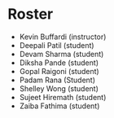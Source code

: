 # Roster

* Kevin Buffardi (instructor)
* Deepali Patil (student)
* Devam Sharma (student)
* Diksha Pande (student)
* Gopal Raigoni (student)
* Padam Rana (Student)
* Shelley Wong (student)
* Sujeet Hiremath (student)
* Zaiba Fathima (student)
